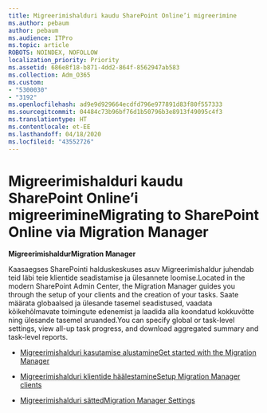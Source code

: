 ```yaml
---
title: Migreerimishalduri kaudu SharePoint Online’i migreerimine
ms.author: pebaum
author: pebaum
ms.audience: ITPro
ms.topic: article
ROBOTS: NOINDEX, NOFOLLOW
localization_priority: Priority
ms.assetid: 686e8f18-b871-4dd2-864f-8562947ab583
ms.collection: Adm_O365
ms.custom:
- "5300030"
- "3192"
ms.openlocfilehash: ad9e9d929664ecdfd796e977891d83f80f557333
ms.sourcegitcommit: 04484c73b96bf76d1b50796b3e8913f49095c4f3
ms.translationtype: HT
ms.contentlocale: et-EE
ms.lasthandoff: 04/18/2020
ms.locfileid: "43552726"
---
```

# <a name="migrating-to-sharepoint-online-via-migration-manager"></a><span data-ttu-id="17dfb-102">Migreerimishalduri kaudu SharePoint Online’i migreerimine</span><span class="sxs-lookup"><span data-stu-id="17dfb-102">Migrating to SharePoint Online via Migration Manager</span></span>

<span data-ttu-id="17dfb-103">**Migreerimishaldur**</span><span class="sxs-lookup"><span data-stu-id="17dfb-103">**Migration Manager**</span></span>

<span data-ttu-id="17dfb-104">Kaasaegses SharePointi halduskeskuses asuv Migreerimishaldur juhendab teid läbi teie klientide seadistamise ja ülesannete loomise.</span><span class="sxs-lookup"><span data-stu-id="17dfb-104">Located in the modern SharePoint Admin Center, the Migration Manager guides you through the setup of your clients and the creation of your tasks.</span></span> <span data-ttu-id="17dfb-105">Saate määrata globaalsed ja ülesande tasemel seadistused, vaadata kõikehõlmavate toimingute edenemist ja laadida alla koondatud kokkuvõtte ning ülesande tasemel aruanded.</span><span class="sxs-lookup"><span data-stu-id="17dfb-105">You can specify global or task-level settings, view all-up task progress, and download aggregated summary and task-level reports.</span></span>

- [<span data-ttu-id="17dfb-106">Migreerimishalduri kasutamise alustamine</span><span class="sxs-lookup"><span data-stu-id="17dfb-106">Get started with the Migration Manager</span></span>](https://docs.microsoft.com/sharepointmigration/mm-get-started)

- [<span data-ttu-id="17dfb-107">Migreerimishalduri klientide häälestamine</span><span class="sxs-lookup"><span data-stu-id="17dfb-107">Setup Migration Manager clients</span></span>](https://docs.microsoft.com/sharepointmigration/mm-setup-clients)

- [<span data-ttu-id="17dfb-108">Migreerimishalduri sätted</span><span class="sxs-lookup"><span data-stu-id="17dfb-108">Migration Manager Settings</span></span>](https://docs.microsoft.com/sharepointmigration/mm-settings)
